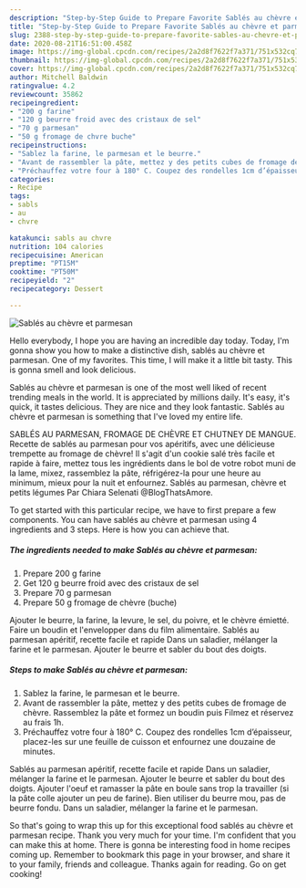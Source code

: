 ```yaml
---
description: "Step-by-Step Guide to Prepare Favorite Sablés au chèvre et parmesan"
title: "Step-by-Step Guide to Prepare Favorite Sablés au chèvre et parmesan"
slug: 2388-step-by-step-guide-to-prepare-favorite-sables-au-chevre-et-parmesan
date: 2020-08-21T16:51:00.458Z
image: https://img-global.cpcdn.com/recipes/2a2d8f7622f7a371/751x532cq70/sables-au-chevre-et-parmesan-photo-principale-de-la-recette.jpg
thumbnail: https://img-global.cpcdn.com/recipes/2a2d8f7622f7a371/751x532cq70/sables-au-chevre-et-parmesan-photo-principale-de-la-recette.jpg
cover: https://img-global.cpcdn.com/recipes/2a2d8f7622f7a371/751x532cq70/sables-au-chevre-et-parmesan-photo-principale-de-la-recette.jpg
author: Mitchell Baldwin
ratingvalue: 4.2
reviewcount: 35862
recipeingredient:
- "200 g farine"
- "120 g beurre froid avec des cristaux de sel"
- "70 g parmesan"
- "50 g fromage de chvre buche"
recipeinstructions:
- "Sablez la farine, le parmesan et le beurre."
- "Avant de rassembler la pâte, mettez y des petits cubes de fromage de chèvre. Rassemblez la pâte et formez un boudin puis Filmez et réservez au frais 1h."
- "Préchauffez votre four à 180° C. Coupez des rondelles 1cm d’épaisseur, placez-les sur une feuille de cuisson et enfournez une douzaine de minutes."
categories:
- Recipe
tags:
- sabls
- au
- chvre

katakunci: sabls au chvre 
nutrition: 104 calories
recipecuisine: American
preptime: "PT15M"
cooktime: "PT50M"
recipeyield: "2"
recipecategory: Dessert

---
```



![Sablés au chèvre et parmesan](https://img-global.cpcdn.com/recipes/2a2d8f7622f7a371/751x532cq70/sables-au-chevre-et-parmesan-photo-principale-de-la-recette.jpg)

Hello everybody, I hope you are having an incredible day today. Today, I'm gonna show you how to make a distinctive dish, sablés au chèvre et parmesan. One of my favorites. This time, I will make it a little bit tasty. This is gonna smell and look delicious.

Sablés au chèvre et parmesan is one of the most well liked of recent trending meals in the world. It is appreciated by millions daily. It's easy, it's quick, it tastes delicious. They are nice and they look fantastic. Sablés au chèvre et parmesan is something that I've loved my entire life.

SABLÉS AU PARMESAN, FROMAGE DE CHÈVRE ET CHUTNEY DE MANGUE. Recette de sablés au parmesan pour vos apéritifs, avec une délicieuse trempette au fromage de chèvre! Il s&#39;agit d&#39;un cookie salé très facile et rapide à faire, mettez tous les ingrédients dans le bol de votre robot muni de la lame, mixez, rassemblez la pâte, réfrigérez-la pour une heure au minimum, mieux pour la nuit et enfournez. Sablés au parmesan, chèvre et petits légumes Par Chiara Selenati @BlogThatsAmore.


To get started with this particular recipe, we have to first prepare a few components. You can have sablés au chèvre et parmesan using 4 ingredients and 3 steps. Here is how you can achieve that.

<!--inarticleads1-->

##### The ingredients needed to make Sablés au chèvre et parmesan:

1. Prepare 200 g farine
1. Get 120 g beurre froid avec des cristaux de sel
1. Prepare 70 g parmesan
1. Prepare 50 g fromage de chèvre (buche)


Ajouter le beurre, la farine, la levure, le sel, du poivre, et le chèvre émietté. Faire un boudin et l&#39;envelopper dans du film alimentaire. Sablés au parmesan apéritif, recette facile et rapide Dans un saladier, mélanger la farine et le parmesan. Ajouter le beurre et sabler du bout des doigts. 

<!--inarticleads2-->

##### Steps to make Sablés au chèvre et parmesan:

1. Sablez la farine, le parmesan et le beurre.
1. Avant de rassembler la pâte, mettez y des petits cubes de fromage de chèvre. Rassemblez la pâte et formez un boudin puis Filmez et réservez au frais 1h.
1. Préchauffez votre four à 180° C. Coupez des rondelles 1cm d’épaisseur, placez-les sur une feuille de cuisson et enfournez une douzaine de minutes.


Sablés au parmesan apéritif, recette facile et rapide Dans un saladier, mélanger la farine et le parmesan. Ajouter le beurre et sabler du bout des doigts. Ajouter l&#39;oeuf et ramasser la pâte en boule sans trop la travailler (si la pâte colle ajouter un peu de farine). Bien utiliser du beurre mou, pas de beurre fondu. Dans un saladier, mélanger la farine et le parmesan. 

So that's going to wrap this up for this exceptional food sablés au chèvre et parmesan recipe. Thank you very much for your time. I'm confident that you can make this at home. There is gonna be interesting food in home recipes coming up. Remember to bookmark this page in your browser, and share it to your family, friends and colleague. Thanks again for reading. Go on get cooking!
